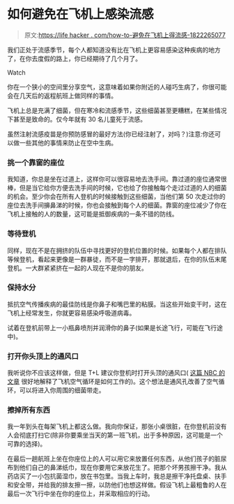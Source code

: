 # 如何避免在飞机上感染流感

> 原文:[https://life hacker . com/how-to-避免在飞机上得流感-1822265077](https://lifehacker.com/how-to-avoid-getting-the-flu-on-an-airplane-1822265077)

我们正处于流感季节，每个人都知道没有比在飞机上更容易感染这种疾病的地方了，在你去度假的路上，你已经期待了几个月了。

Watch

你在一个狭小的空间里分享空气，这意味着如果你附近的人碰巧生病了，你很可能会在几天后的返程航班上做同样的事情。

飞机上总是充满了细菌，但在寒冷和流感季节，这些细菌甚至更糟糕，在某些情况下甚至是致命的。仅今年就有 30 名儿童死于流感。

虽然注射流感疫苗是你预防感冒的最好方法(你已经注射了，对吗？)注意:你还可以做一些其他的事情来防止在空中生病。

### 挑一个靠窗的座位

我知道，你总是坐在过道上，这样你可以很容易地去洗手间。靠过道的座位通常很棒，但是当它给你方便去洗手间的时候，它也给了你接触每个走过过道的人的细菌的机会。至少你会在所有人登机的时候接触到这些细菌，当他们第 50 次走过你的座位去洗手间擤鼻涕的时候，你也会接触到每个人的细菌。靠窗的座位减少了你在飞机上接触的人的数量，这可能是抵御疾病的一条不错的防线。

### 等待登机

同样，现在不是在拥挤的队伍中寻找更好的登机位置的时候。如果每个人都在排队等候登机，看起来更像是一群暴徒，而不是一字排开，那就退后，在你的队伍末尾登机。一大群紧紧挤在一起的人现在不是你的朋友。

### 保持水分

抵抗空气传播疾病的最佳防线是你鼻子和嘴巴里的粘膜。当这些开始变干时，这在飞机上经常发生，你就更容易感染呼吸道病毒。

试着在登机前带上一小瓶鼻喷剂并润滑你的鼻子(如果是长途飞行，可能在飞行途中)。

### 打开你头顶上的通风口

我听说你不应该这样做，但是 T+L 建议你登机时打开头顶的通风口( [这篇 NBC 的文章](http://www.nbcnews.com/id/34708785/ns/travel-travel_tips/t/airplane-air-not-bad-you-think/#.WmORTpM-et9) 很好地解释了飞机空气循环是如何工作的)。这个想法是通风孔改善了空气循环，可以将进入你周围的细菌带走。

### 擦掉所有东西

我一年到头在每架飞机上都这么做。我向你保证，那张小桌很脏，在你登机前没有人会彻底打扫它(除非你要乘坐当天的第一班飞机，出于多种原因，这可能是一个可靠的选择)。

在最后一趟航班上坐在你座位上的人可以用它来放置任何东西，从他们孩子的脏尿布到他们自己的鼻涕纸巾，现在你要用它来放花生了。把那个坏男孩擦干净。我从药店买了一小包抗菌湿巾，放在书包里。当我上车时，我总是擦干净托盘桌、扶手和安全带，并给我的排友擦一擦，以防他们也想这样做。假设飞机上最粗鲁的人在最后一次飞行中坐在你的座位上，并采取相应的行动。